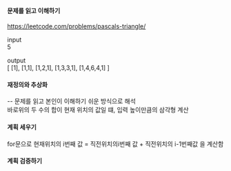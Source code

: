 #### 문제를 읽고 이해하기
https://leetcode.com/problems/pascals-triangle/

input</br>
5


output</br>
[
     [1],
    [1,1],
   [1,2,1],
  [1,3,3,1],
 [1,4,6,4,1]
]


#### 재정의와 추상화<br>
-- 문제를 읽고 본인이 이해하기 쉬운 방식으로 해석<br>
바로위의 두 수의 합이 현재 위치의 값일 떄, 입력 높이만큼의 삼각형 계산

#### 계획 세우기<br>
for문으로 현재위치의 i번째 값 = 직전위치의i번째 값 + 직전위치의 i-1번째값 을 계산함

#### 계획 검증하기
